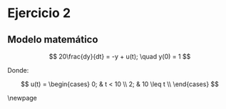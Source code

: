 # Ejercicio 2

## Modelo matemático

$$
20\frac{dy}{dt} = -y + u(t); \quad y(0) = 1
$$

Donde:

$$
u(t) =
\begin{cases}
0; & t < 10 \\
2; & 10 \leq t \\
\end{cases}
$$

\newpage
